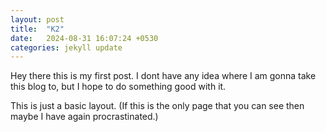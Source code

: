 ```yaml
---
layout: post
title:  "K2"
date:   2024-08-31 16:07:24 +0530
categories: jekyll update
---
```


Hey there this is my first post.
I dont have any idea where I am gonna take this blog to, but I hope to do something good with it.

This is just a basic layout.
(If this is the only page that you can see then maybe I have again procrastinated.)